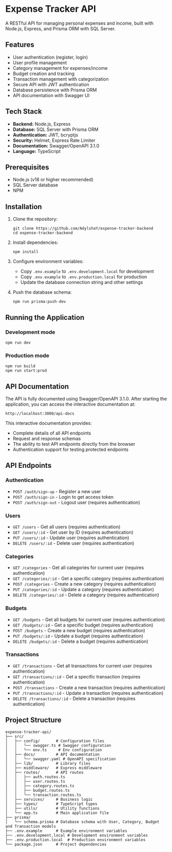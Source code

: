 # Expense Tracker API

A RESTful API for managing personal expenses and income, built with Node.js, Express, and Prisma ORM with SQL Server.

## Features

- User authentication (register, login)
- User profile management
- Category management for expenses/income
- Budget creation and tracking
- Transaction management with categorization
- Secure API with JWT authentication
- Database persistence with Prisma ORM
- API documentation with Swagger UI

## Tech Stack

- **Backend:** Node.js, Express
- **Database:** SQL Server with Prisma ORM
- **Authentication:** JWT, bcryptjs
- **Security:** Helmet, Express Rate Limiter
- **Documentation:** Swagger/OpenAPI 3.1.0
- **Language:** TypeScript

## Prerequisites

- Node.js (v18 or higher recommended)
- SQL Server database
- NPM

## Installation

1. Clone the repository:
   ```
   git clone https://github.com/AdylshaY/expense-tracker-backend
   cd expense-tracker-backend
   ```

2. Install dependencies:
   ```
   npm install
   ```

3. Configure environment variables:
   - Copy `.env.example` to `.env.development.local` for development
   - Copy `.env.example` to `.env.production.local` for production
   - Update the database connection string and other settings

4. Push the database schema:
   ```
   npm run prisma:push-dev
   ```

## Running the Application

### Development mode
```
npm run dev
```

### Production mode
```
npm run build
npm run start:prod
```

## API Documentation

The API is fully documented using Swagger/OpenAPI 3.1.0. After starting the application, you can access the interactive documentation at:

```
http://localhost:3000/api-docs
```

This interactive documentation provides:
- Complete details of all API endpoints
- Request and response schemas
- The ability to test API endpoints directly from the browser
- Authentication support for testing protected endpoints

## API Endpoints

### Authentication
- `POST /auth/sign-up` - Register a new user
- `POST /auth/sign-in` - Login to get access token
- `POST /auth/sign-out` - Logout user (requires authentication)

### Users
- `GET /users` - Get all users (requires authentication)
- `GET /users/:id` - Get user by ID (requires authentication)
- `PUT /users/:id` - Update user (requires authentication)
- `DELETE /users/:id` - Delete user (requires authentication)

### Categories
- `GET /categories` - Get all categories for current user (requires authentication)
- `GET /categories/:id` - Get a specific category (requires authentication)
- `POST /categories` - Create a new category (requires authentication)
- `PUT /categories/:id` - Update a category (requires authentication)
- `DELETE /categories/:id` - Delete a category (requires authentication)

### Budgets
- `GET /budgets` - Get all budgets for current user (requires authentication)
- `GET /budgets/:id` - Get a specific budget (requires authentication)
- `POST /budgets` - Create a new budget (requires authentication)
- `PUT /budgets/:id` - Update a budget (requires authentication)
- `DELETE /budgets/:id` - Delete a budget (requires authentication)

### Transactions
- `GET /transactions` - Get all transactions for current user (requires authentication)
- `GET /transactions/:id` - Get a specific transaction (requires authentication)
- `POST /transactions` - Create a new transaction (requires authentication)
- `PUT /transactions/:id` - Update a transaction (requires authentication)
- `DELETE /transactions/:id` - Delete a transaction (requires authentication)

## Project Structure

```
expense-tracker-api/
├── src/
│   ├── config/       # Configuration files
│   │   └── swagger.ts # Swagger configuration
│   │   └── env.ts     # Env configuration 
│   ├── docs/         # API documentation
│   │   └── swagger.yaml # OpenAPI specification
│   ├── lib/          # Library files
│   ├── middleware/   # Express middleware
│   ├── routes/       # API routes
│   │   ├── auth.routes.ts
│   │   ├── user.routes.ts
│   │   ├── category.routes.ts
│   │   ├── budget.routes.ts
│   │   └── transaction.routes.ts
│   ├── services/     # Business logic
│   ├── types/        # TypeScript types
│   ├── utils/        # Utility functions
│   └── app.ts        # Main application file
├── prisma/
│   └── schema.prisma # Database schema with User, Category, Budget and Transaction models
├── .env.example      # Example environment variables
├── .env.development.local # Development environment variables
├── .env.production.local  # Production environment variables
└── package.json      # Project dependencies
```
